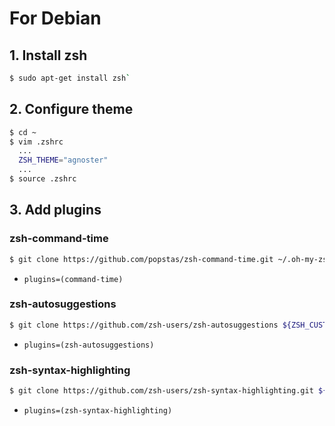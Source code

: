 # For Debian
## 1. Install zsh
```sh
$ sudo apt-get install zsh`
```
## 2. Configure theme
```sh
$ cd ~
$ vim .zshrc
  ...
  ZSH_THEME="agnoster"
  ...
$ source .zshrc
```
## 3. Add plugins
### zsh-command-time
```sh
$ git clone https://github.com/popstas/zsh-command-time.git ~/.oh-my-zsh/custom/plugins/command-time
```
- `plugins=(command-time)`
### zsh-autosuggestions
```sh
$ git clone https://github.com/zsh-users/zsh-autosuggestions ${ZSH_CUSTOM:-~/.oh-my-zsh/custom}/plugins/zsh-autosuggestions
```
- `plugins=(zsh-autosuggestions)`
### zsh-syntax-highlighting
```sh
$ git clone https://github.com/zsh-users/zsh-syntax-highlighting.git ${ZSH_CUSTOM:-~/.oh-my-zsh/custom}/plugins/zsh-syntax-highlighting
```
- `plugins=(zsh-syntax-highlighting)`